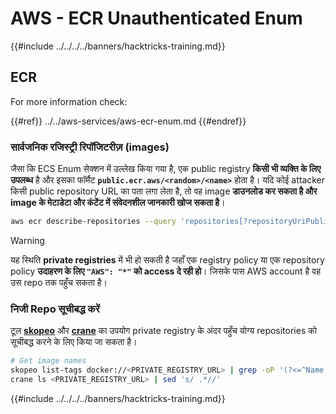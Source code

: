 # AWS - ECR Unauthenticated Enum

{{#include ../../../../banners/hacktricks-training.md}}

## ECR

For more information check:

{{#ref}}
../../aws-services/aws-ecr-enum.md
{{#endref}}

### सार्वजनिक रजिस्ट्री रिपॉजिटरीज़ (images)

जैसा कि ECS Enum सेक्शन में उल्लेख किया गया है, एक public registry **किसी भी व्यक्ति के लिए उपलब्ध** है और इसका फॉर्मैट **`public.ecr.aws/<random>/<name>`** होता है। यदि कोई attacker किसी public repository URL का पता लगा लेता है, तो वह image **डाउनलोड कर सकता है और image के मेटाडेटा और कंटेंट में संवेदनशील जानकारी खोज सकता है**।
```bash
aws ecr describe-repositories --query 'repositories[?repositoryUriPublic == `true`].repositoryName' --output text
```
> [!WARNING]
> यह स्थिति **private registries** में भी हो सकती है जहाँ एक registry policy या एक repository policy **उदाहरण के लिए `"AWS": "*"` को access दे रही हो**। जिसके पास AWS account है वह उस repo तक पहुँच सकता है।

### निजी Repo सूचीबद्ध करें

टूल [**skopeo**](https://github.com/containers/skopeo) और [**crane**](https://github.com/google/go-containerregistry/blob/main/cmd/crane/doc/crane.md) का उपयोग private registry के अंदर पहुँच योग्य repositories को सूचीबद्ध करने के लिए किया जा सकता है।
```bash
# Get image names
skopeo list-tags docker://<PRIVATE_REGISTRY_URL> | grep -oP '(?<=^Name: ).+'
crane ls <PRIVATE_REGISTRY_URL> | sed 's/ .*//'
```
{{#include ../../../../banners/hacktricks-training.md}}
